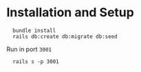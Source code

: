 # Installation and Setup

```
  bundle install
  rails db:create db:migrate db:seed
```
Run in port `3001`
```
  rails s -p 3001
```
